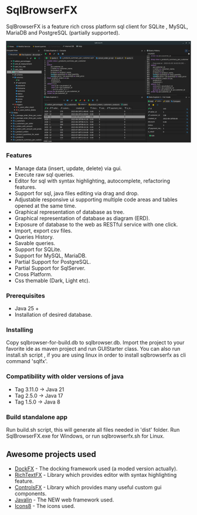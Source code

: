 # SqlBrowserFX

SqlBrowserFX is a feature rich cross platform sql client for SQLite , MySQL, MariaDB and PostgreSQL (partially supported). 

![](images/sqlbrowserfx.png)

### Features

* Manage data (insert, update, delete) via gui.
* Execute raw sql queries.
* Editor for sql with syntax highlighting, autocomplete, refactoring features.
* Support for sql, java files editing via drag and drop.
* Adjustable responsive ui supporting multiple code areas and tables opened at the same time.
* Graphical representation of database as tree.
* Graphical representation of database as diagram (ERD).
* Exposure of database to the web as RESTful service with one click.
* Import, export csv files.
* Queries History.
* Savable queries.
* Support for SQLite.
* Support for MySQL, MariaDB.
* Partial Support for PostgreSQL.
* Partial Support for SqlServer.
* Cross Platform.
* Css themable (Dark, Light etc).

### Prerequisites

* Java 25 +
* Installation of desired database.

### Installing

Copy sqlbrowser-for-build.db to sqlbrowser.db.
Import the project to your favorite ide as maven project and run GUIStarter class.
You can also run install.sh script , if you are using linux in order to install sqlbrowserfx as cli command
'sqlfx'.

### Compatibility with older versions of java
* Tag 3.11.0 -> Java 21
* Tag 2.5.0 -> Java 17
* Tag 1.5.0 -> Java 8


### Build standalone app

Run build.sh script, this will generate all files needed in 'dist' folder.
Run SqlBrowserFX.exe for Windows, or run sqlbrowserfx.sh for Linux.


## Awesome projects used

* [DockFX](https://github.com/RobertBColton/DockFX) - The docking framework used (a moded version actually).
* [RichTextFΧ](https://github.com/FXMisc/RichTextFX) - Library which provides editor with syntax highlighting feature.
* [ControlsFX](https://github.com/controlsfx/controlsfx) - Library which provides many useful custom gui components.
* [Javalin](https://github.com/tipsy/javalin) - The NEW web framework used.
* [Icons8](https://icons8.com/) - The icons used.





